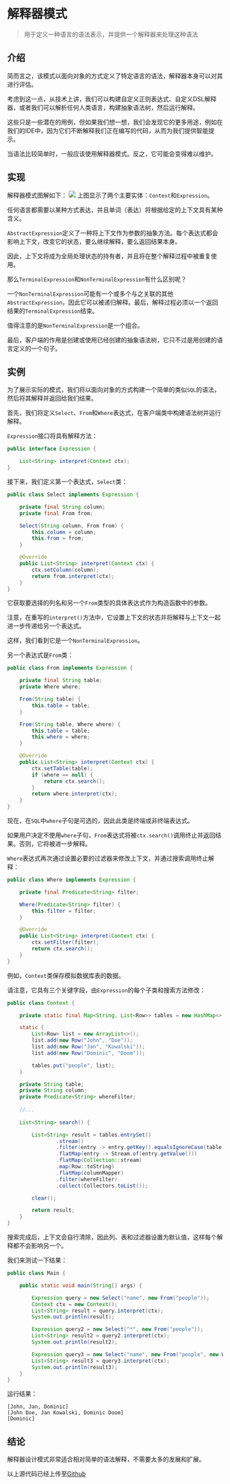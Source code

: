 # 解释器模式
> 用于定义一种语言的语法表示，并提供一个解释器来处理这种语法

## 介绍
简而言之，该模式以面向对象的方式定义了特定语言的语法，解释器本身可以对其进行评估。

考虑到这一点，从技术上讲，我们可以构建自定义正则表达式、自定义DSL解释器，或者我们可以解析任何人类语言，构建抽象语法树，然后运行解释。

这些只是一些潜在的用例，但如果我们想一想，我们会发现它的更多用途，例如在我们的IDE中，因为它们不断解释我们正在编写的代码，从而为我们提供智能提示。

当语法比较简单时，一般应该使用解释器模式。反之，它可能会变得难以维护。

## 实现
解释器模式图解如下：
![](./img/interpreterdesignpattern.png)
上图显示了两个主要实体：`Context`和`Expression`。

任何语言都需要以某种方式表达，并且单词（表达）将根据给定的上下文具有某种含义。

`AbstractExpression`定义了一种将上下文作为参数的抽象方法。每个表达式都会影响上下文，改变它的状态，要么继续解释，要么返回结果本身。

因此，上下文将成为全局处理状态的持有者，并且将在整个解释过程中被重复使用。

那么`TerminalExpression`和`NonTerminalExpression`有什么区别呢？

一个`NonTerminalExpression`可能有一个或多个与之关联的其他`AbstractExpression`，因此它可以被递归解释。最后，解释过程必须以一个返回结果的`TerminalExpression`结束。

值得注意的是`NonTerminalExpression`是一个组合。

最后，客户端的作用是创建或使用已经创建的抽象语法树，它只不过是用创建的语言定义的一个句子。

## 实例
为了展示实际的模式，我们将以面向对象的方式构建一个简单的类似`SQL`的语法，然后将其解释并返回给我们结果。

首先，我们将定义`Select`、`From`和`Where`表达式，在客户端类中构建语法树并运行解释。

`Expression`接口将具有解释方法：
```java
public interface Expression {

    List<String> interpret(Context ctx);
}
```
接下来，我们定义第一个表达式，`Select`类：
```java
public class Select implements Expression {

    private final String column;
    private final From from;

    Select(String column, From from) {
        this.column = column;
        this.from = from;
    }

    @Override
    public List<String> interpret(Context ctx) {
        ctx.setColumn(column);
        return from.interpret(ctx);
    }
}
```
它获取要选择的列名和另一个`From`类型的具体表达式作为构造函数中的参数。

注意，在重写的`interpret()`方法中，它设置上下文的状态并将解释与上下文一起进一步传递给另一个表达式。

这样，我们看到它是一个`NonTerminalExpression`。

另一个表达式是`From`类：
```java
public class From implements Expression {

    private final String table;
    private Where where;

    From(String table) {
        this.table = table;
    }

    From(String table, Where where) {
        this.table = table;
        this.where = where;
    }

    @Override
    public List<String> interpret(Context ctx) {
        ctx.setTable(table);
        if (where == null) {
            return ctx.search();
        }
        return where.interpret(ctx);
    }
}
```

现在，在`SQL`中`where`子句是可选的，因此此类是终端或非终端表达式。

如果用户决定不使用`where`子句，`From`表达式将被`ctx.search()`调用终止并返回结果。否则，它将被进一步解释。

`Where`表达式再次通过设置必要的过滤器来修改上下文，并通过搜索调用终止解释：
```java
public class Where implements Expression {

    private final Predicate<String> filter;

    Where(Predicate<String> filter) {
        this.filter = filter;
    }

    @Override
    public List<String> interpret(Context ctx) {
        ctx.setFilter(filter);
        return ctx.search();
    }
}
```

例如，`Context`类保存模拟数据库表的数据。

请注意，它具有三个关键字段，由`Expression`的每个子类和搜索方法修改：
```java
public class Context {

    private static final Map<String, List<Row>> tables = new HashMap<>();

    static {
        List<Row> list = new ArrayList<>();
        list.add(new Row("John", "Doe"));
        list.add(new Row("Jan", "Kowalski"));
        list.add(new Row("Dominic", "Doom"));

        tables.put("people", list);
    }

    private String table;
    private String column;
    private Predicate<String> whereFilter;
    
    //...
    
    List<String> search() {

        List<String> result = tables.entrySet()
                .stream()
                .filter(entry -> entry.getKey().equalsIgnoreCase(table))
                .flatMap(entry -> Stream.of(entry.getValue()))
                .flatMap(Collection::stream)
                .map(Row::toString)
                .flatMap(columnMapper)
                .filter(whereFilter)
                .collect(Collectors.toList());

        clear();

        return result;
    }
}
```
搜索完成后，上下文会自行清除，因此列、表和过滤器设置为默认值，这样每个解释都不会影响另一个。

我们来测试一下结果：
```java
public class Main {

    public static void main(String[] args) {

        Expression query = new Select("name", new From("people"));
        Context ctx = new Context();
        List<String> result = query.interpret(ctx);
        System.out.println(result);

        Expression query2 = new Select("*", new From("people"));
        List<String> result2 = query2.interpret(ctx);
        System.out.println(result2);

        Expression query3 = new Select("name", new From("people", new Where(name -> name.toLowerCase().startsWith("d"))));
        List<String> result3 = query3.interpret(ctx);
        System.out.println(result3);
    }
}
```

运行结果：
```
[John, Jan, Dominic]
[John Doe, Jan Kowalski, Dominic Doom]
[Dominic]
```
## 结论
解释器设计模式非常适合相对简单的语法解释，不需要太多的发展和扩展。

以上源代码已经上传至[Github](https://github.com/surzia/design-pattern)